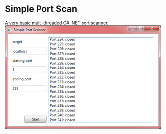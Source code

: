 Simple Port Scan
================

A very basic multi-threaded C# .NET port scanner.
![Screenshot](simpportscan.png "Screenshot")


